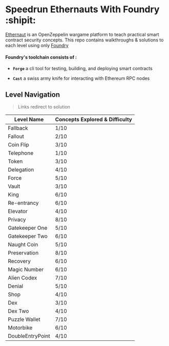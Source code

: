 # Speedrun Ethernauts With Foundry :shipit:

[Ethernaut](https://ethernaut.openzeppelin.com/) is an OpenZeppelin wargame platform to teach practical smart contract security concepts. This repo contains walkthroughs & solutions to each level using only [Foundry](https://book.getfoundry.sh/index.html) 

#### Foundry's toolchain consists of :
- **`Forge`** a cli tool for testing, building, and deploying smart contracts
 
- **`Cast`** a swiss army knife for interacting with Ethereum RPC nodes

## Level Navigation
> Links redirect to solution

| Level Name       | Concepts Explored & Difficulty |
| -----------      | -----------                    |
| Fallback         | 1/10                           |
| Fallout          | 2/10                           |
| Coin Flip        | 3/10                           |
| Telephone        | 1/10                           |
| Token            | 3/10                           |
| Delegation       | 4/10                           |
| Force            | 5/10                           |
| Vault            | 3/10                           |
| King             | 6/10                           |
| Re-entrancy      | 6/10                           |
| Elevator         | 4/10                           |
| Privacy          | 8/10                           |
| Gatekeeper One   | 5/10                           |
| Gatekeeper Two   | 6/10                           |
| Naught Coin      | 5/10                           |
| Preservation     | 8/10                           |
| Recovery         | 6/10                           |
| Magic Number     | 6/10                           |
| Alien Codex      | 7/10                           |
| Denial           | 5/10                           |
| Shop             | 4/10                           |
| Dex              | 3/10                           |
| Dex Two          | 4/10                           |
| Puzzle Wallet    | 7/10                           |
| Motorbike        | 6/10                           |
| DoubleEntryPoint | 4/10                           |
